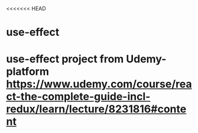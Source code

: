 <<<<<<< HEAD
# use-effect


use-effect project from Udemy-platform https://www.udemy.com/course/react-the-complete-guide-incl-redux/learn/lecture/8231816#content
=======


